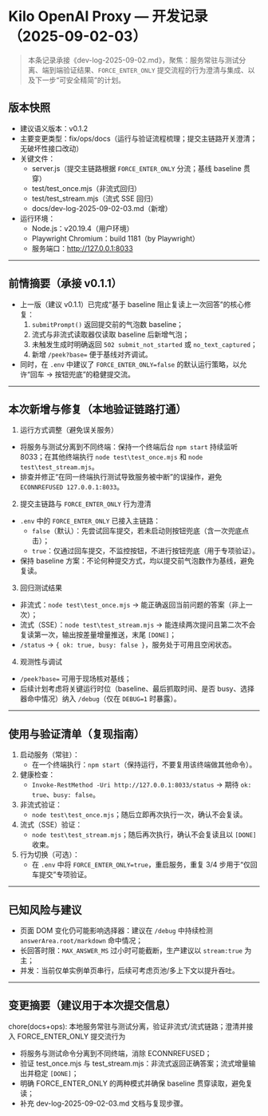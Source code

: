 # Kilo OpenAI Proxy — 开发记录（2025-09-02-03）

> 本条记录承接《dev-log-2025-09-02.md》，聚焦：服务常驻与测试分离、端到端验证结果、`FORCE_ENTER_ONLY` 提交流程的行为澄清与集成、以及下一步“可安全精简”的计划。

## 版本快照

- 建议语义版本：v0.1.2
- 主要变更类型：fix/ops/docs（运行与验证流程梳理；提交主链路开关澄清；无破坏性接口改动）
- 关键文件：
  - server.js（提交主链路根据 `FORCE_ENTER_ONLY` 分流；基线 baseline 贯穿）
  - test/test_once.mjs（非流式回归）
  - test/test_stream.mjs（流式 SSE 回归）
  - docs/dev-log-2025-09-02-03.md（新增）
- 运行环境：
  - Node.js：v20.19.4（用户环境）
  - Playwright Chromium：build 1181（by Playwright）
  - 服务端口：http://127.0.0.1:8033

---

## 前情摘要（承接 v0.1.1）

- 上一版（建议 v0.1.1）已完成“基于 baseline 阻止复读上一次回答”的核心修复：
  1) `submitPrompt()` 返回提交前的气泡数 baseline；
  2) 流式与非流式读取器仅读取 baseline 后新增气泡；
  3) 未触发生成时明确返回 `502 submit_not_started` 或 `no_text_captured`；
  4) 新增 `/peek?base=` 便于基线对齐调试。
- 同时，在 `.env` 中建议了 `FORCE_ENTER_ONLY=false` 的默认运行策略，以允许“回车 → 按钮兜底”的稳健提交流。
---

## 本次新增与修复（本地验证链路打通）

1) 运行方式调整（避免误关服务）

- 将服务与测试分离到不同终端：保持一个终端后台 `npm start` 持续监听 8033；在其他终端执行 `node test\test_once.mjs` 和 `node test\test_stream.mjs`。
- 排查并修正“在同一终端执行测试导致服务被中断”的误操作，避免 `ECONNREFUSED 127.0.0.1:8033`。

2) 提交主链路与 `FORCE_ENTER_ONLY` 行为澄清

- `.env` 中的 `FORCE_ENTER_ONLY` 已接入主链路：
  - `false`（默认）：先尝试回车提交，若未启动则按钮兜底（含一次兜底点击）；
  - `true`：仅通过回车提交，不监控按钮，不进行按钮兜底（用于专项验证）。
- 保持 baseline 方案：不论何种提交方式，均以提交前气泡数作为基线，避免复读。

3) 回归测试结果

- 非流式：`node test\test_once.mjs` → 能正确返回当前问题的答案（非上一次）；
- 流式（SSE）：`node test\test_stream.mjs` → 能连续两次提问且第二次不会复读第一次，输出按差量增量推送，末尾 `[DONE]`；
- `/status` → `{ ok: true, busy: false }`，服务处于可用且空闲状态。

4) 观测性与调试

- `/peek?base=` 可用于现场核对基线；
- 后续计划考虑将关键运行时位（baseline、最后抓取时间、是否 busy、选择器命中情况）纳入 `/debug`（仅在 `DEBUG=1` 时暴露）。
---

## 使用与验证清单（复现指南）

1. 启动服务（常驻）：
   - 在一个终端执行：`npm start`（保持运行，不要复用该终端做其他命令）。
2. 健康检查：
   - `Invoke-RestMethod -Uri http://127.0.0.1:8033/status` → 期待 `ok: true`、`busy: false`。
3. 非流式验证：
   - `node test\test_once.mjs`；随后立即再次执行一次，确认不会复读。
4. 流式（SSE）验证：
   - `node test\test_stream.mjs`；随后再次执行，确认不会复读且以 `[DONE]` 收束。
5. 行为切换（可选）：
   - 在 `.env` 中将 `FORCE_ENTER_ONLY=true`，重启服务，重复 3/4 步用于“仅回车提交”专项验证。

---

## 已知风险与建议

- 页面 DOM 变化仍可能影响选择器：建议在 `/debug` 中持续检测 `answerArea.root/markdown` 命中情况；
- 长回答时限：`MAX_ANSWER_MS` 过小时可能截断，生产建议以 `stream:true` 为主；
- 并发：当前仅单实例单页串行，后续可考虑页池/多上下文以提升吞吐。

---

## 变更摘要（建议用于本次提交信息）

chore(docs+ops): 本地服务常驻与测试分离，验证非流式/流式链路；澄清并接入 FORCE_ENTER_ONLY 提交流行为

- 将服务与测试命令分离到不同终端，消除 ECONNREFUSED；
- 验证 test_once.mjs 与 test_stream.mjs：非流式返回正确答案；流式增量输出并稳定 `[DONE]`；
- 明确 FORCE_ENTER_ONLY 的两种模式并确保 baseline 贯穿读取，避免复读；
- 补充 dev-log-2025-09-02-03.md 文档与复现步骤。
